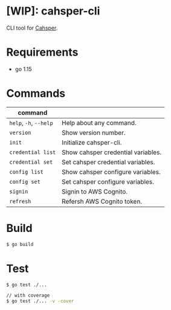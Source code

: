 # [WIP]: cahsper-cli

CLI tool for [Cahsper](https://github.com/YoshinoriN/cahsper).

# Requirements

* go 1.15

# Commands

|command||
|---|---|
|`help`, `-h`, `--help`|Help about any command.|
|`version`|Show version number.|
|`init`|Initialize cahsper-cli.|
|`credential list`|Show cahsper credential variables.|
|`credential set`|Set cahsper credential variables.|
|`config list`|Show cahsper configure variables.|
|`config set`|Set cahsper configure variables.|
|`signin`|Signin to AWS Cognito.|
|`refresh`|Refersh AWS Cognito token.|

# Build

```sh
$ go build
```

# Test

```sh
$ go test ./...

// with coverage
$ go test ./... -v -cover
```
